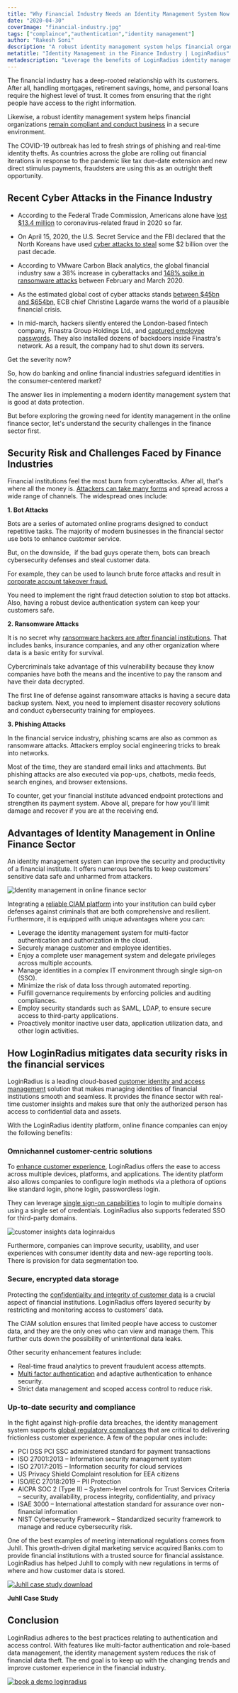 ```yaml
---
title: "Why Financial Industry Needs an Identity Management System Now More Than Ever"
date: "2020-04-30"
coverImage: "financial-industry.jpg"
tags: ["complaince","authentication","identity management"]
author: "Rakesh Soni"
description: "A robust identity management system helps financial organizations remain compliant and conduct business in a secure environment."
metatitle: "Identity Management in the Finance Industry | LoginRadius"
metadescription: "Leverage the benefits of LoginRadius identity management system for your financial services. Adhere to the best practices relating to authentication."
---
```


The financial industry has a deep-rooted relationship with its customers. After all, handling mortgages, retirement savings, home, and personal loans require the highest level of trust. It comes from ensuring that the right people have access to the right information.

Likewise, a robust identity management system helps financial organizations [remain compliant and conduct business](https://www.loginradius.com/blog/2020/03/how-loginradius-helps-enterprises-stay-ccpa-compliant-in-2020/) in a secure environment.

The COVID-19 outbreak has led to fresh strings of phishing and real-time identity thefts. As countries across the globe are rolling out financial iterations in response to the pandemic like tax due-date extension and new direct stimulus payments, fraudsters are using this as an outright theft opportunity.

## Recent Cyber Attacks in the Finance Industry

- According to the Federal Trade Commission, Americans alone have [lost $13.4 million](https://www.cnbc.com/2020/04/15/americans-have-lost-13point4-million-to-fraud-linked-to-covid-19.html) to coronavirus-related fraud in 2020 so far. 

- On April 15, 2020, the U.S. Secret Service and the FBI declared that the North Koreans have used [cyber attacks to steal](https://www.us-cert.gov/ncas/alerts/aa20-106a) some $2 billion over the past decade. 

- According to VMware Carbon Black analytics, the global financial industry saw a 38% increase in cyberattacks and [148% spike in ransomware attacks](https://searchsecurity.techtarget.com/news/252481832/Ransomware-attacks-see-148-surge-amid-COVID-19) between February and March 2020. 
    
- As the estimated global cost of cyber attacks stands [between $45bn and $654bn](https://www.independent.co.uk/news/business/news/cyber-attack-financial-crisis-christine-lagarde-ecb-a9322556.html), ECB chief Christine Lagarde warns the world of a plausible financial crisis. 

- In mid-march, hackers silently entered the London-based fintech company, Finastra Group Holdings Ltd., and [captured employee passwords](https://www.zdnet.com/article/fintech-company-finastra-hit-by-ransomware/). They also installed dozens of backdoors inside Finastra's network. As a result, the company had to shut down its servers. 

Get the severity now?

So, how do banking and online financial industries safeguard identities in the consumer-centered market?

The answer lies in implementing a modern identity management system that is good at data protection.

But before exploring the growing need for identity management in the online finance sector, let's understand the security challenges in the finance sector first.

## Security Risk and Challenges Faced by Finance Industries

Financial institutions feel the most burn from cyberattacks. After all, that's where all the money is. [Attackers can take many forms](https://www.loginradius.com/blog/2019/10/cybersecurity-attacks-business/) and spread across a wide range of channels. The widespread ones include:

**1\. Bot Attacks**

Bots are a series of automated online programs designed to conduct repetitive tasks. The majority of modern businesses in the financial sector use bots to enhance customer service.

But, on the downside,  if the bad guys operate them, bots can breach cybersecurity defenses and steal customer data.

For example, they can be used to launch brute force attacks and result in [corporate account takeover fraud.](https://www.loginradius.com/blog/2020/04/corporate-account-takeover-attacks/) 

You need to implement the right fraud detection solution to stop bot attacks. Also, having a robust device authentication system can keep your customers safe.

**2\. Ransomware Attacks**

It is no secret why [ransomware hackers are after financial institutions](https://www.ft.com/content/387eb604-4e72-11ea-95a0-43d18ec715f5). That includes banks, insurance companies, and any other organization where data is a basic entity for survival.

Cybercriminals take advantage of this vulnerability because they know companies have both the means and the incentive to pay the ransom and have their data decrypted.

The first line of defense against ransomware attacks is having a secure data backup system. Next, you need to implement disaster recovery solutions and conduct cybersecurity training for employees.

**3\. Phishing Attacks** 

In the financial service industry, phishing scams are also as common as ransomware attacks. Attackers employ social engineering tricks to break into networks.

Most of the time, they are standard email links and attachments. But phishing attacks are also executed via pop-ups, chatbots, media feeds, search engines, and browser extensions.

To counter, get your financial institute advanced endpoint protections and strengthen its payment system. Above all, prepare for how you'll limit damage and recover if you are at the receiving end.

## Advantages of Identity Management in Online Finance Sector

An identity management system can improve the security and productivity of a financial institute. It offers numerous benefits to keep customers' sensitive data safe and unharmed from attackers.

![Identity management in online finance sector](Identity-management-in-online-finance-sector.png)

Integrating a [reliable CIAM platform](https://www.loginradius.com/blog/2019/06/perfect-ciam-platform/) into your institution can build cyber defenses against criminals that are both comprehensive and resilient. Furthermore, it is equipped with unique advantages where you can:

- Leverage the identity management system for multi-factor authentication and authorization in the cloud.
- Securely manage customer and employee identities. 
- Enjoy a complete user management system and delegate privileges across multiple accounts.
- Manage identities in a complex IT environment through single sign-on (SSO).
- Minimize the risk of data loss through automated reporting.
- Fulfill governance requirements by enforcing policies and auditing compliances.
- Employ security standards such as SAML, LDAP, to ensure secure access to third-party applications.
- Proactively monitor inactive user data, application utilization data, and other login activities.

## How LoginRadius mitigates data security risks in the financial services

LoginRadius is a leading cloud-based [customer identity and access management](https://www.loginradius.com/blog/2019/06/customer-identity-and-access-management/) solution that makes managing identities of financial institutions smooth and seamless. It provides the finance sector with real-time customer insights and makes sure that only the authorized person has access to confidential data and assets.

With the LoginRadius identity platform, online finance companies can enjoy the following benefits:

### **Omnichannel customer-centric solutions**

To [enhance customer experience](https://www.loginradius.com/customer-experience-solutions/), LoginRadius offers the ease to access across multiple devices, platforms, and applications. The identity platform also allows companies to configure login methods via a plethora of options like standard login, phone login, passwordless login.

They can leverage [single sign-on capabilities](https://www.loginradius.com/blog/2019/05/what-is-single-sign-on/) to login to multiple domains using a single set of credentials. LoginRadius also supports federated SSO for third-party domains.

![customer insights data loginraidus](customer-insights-data-loginraidus.png)

Furthermore, companies can improve security, usability, and user experiences with consumer identity data and new-age reporting tools. There is provision for data segmentation too.

### **Secure, encrypted data storage**

Protecting the [confidentiality and integrity of customer data](https://www.loginradius.com/security/) is a crucial aspect of financial institutions. LoginRadius offers layered security by restricting and monitoring access to customers' data.

The CIAM solution ensures that limited people have access to customer data, and they are the only ones who can view and manage them. This further cuts down the possibility of unintentional data leaks.

Other security enhancement features include:

- Real-time fraud analytics to prevent fraudulent access attempts.
- [Multi factor authentication](https://www.loginradius.com/blog/2019/06/what-is-multi-factor-authentication/) and adaptive authentication to enhance security.
- Strict data management and scoped access control to reduce risk.

### **Up-to-date security and compliance**

In the fight against high-profile data breaches, the identity management system supports [global regulatory compliances](https://www.loginradius.com/compliances-list/) that are critical to delivering frictionless customer experience. A few of the popular ones include:

- PCI DSS PCI SSC administered standard for payment transactions
- ISO 27001:2013 – Information security management system
- ISO 27017:2015 – Information security for cloud services
- US Privacy Shield Complaint resolution for EEA citizens
- ISO/IEC 27018:2019 – PII Protection
- AICPA SOC 2 (Type II) – System-level controls for Trust Services Criteria – security, availability, process integrity, confidentiality, and privacy 
- ISAE 3000 – International attestation standard for assurance over non-financial information 
- NIST Cybersecurity Framework – Standardized security framework to manage and reduce cybersecurity risk.

One of the best examples of meeting international regulations comes from Juhll. This growth-driven digital marketing service acquired Banks.com to provide financial institutions with a trusted source for financial assistance. LoginRadius has helped Juhll to comply with new regulations in terms of where and how customer data is stored.

[![Juhll case study download](CS-Juhll-Online-Marketing-and-Banks-1024x310.png)](https://www.loginradius.com/resource/juhll-case-study)

**Juhll Case Study**

## Conclusion 

LoginRadius adheres to the best practices relating to authentication and access control. With features like multi-factor authentication and role-based data management, the identity management system reduces the risk of financial data theft. The end goal is to keep up with the changing trends and improve customer experience in the financial industry.

[![book a demo loginradius](BD-Plexicon1-1024x310.png)](https://www.loginradius.com/book-a-demo/)
